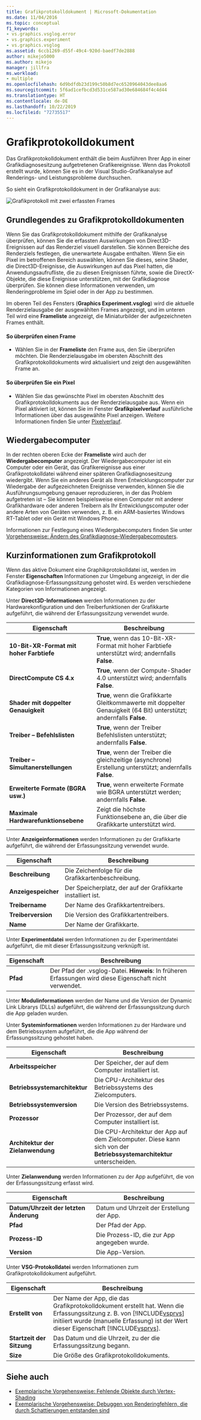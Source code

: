 ```yaml
---
title: Grafikprotokolldokument | Microsoft-Dokumentation
ms.date: 11/04/2016
ms.topic: conceptual
f1_keywords:
- vs.graphics.vsglog.error
- vs.graphics.experiment
- vs.graphics.vsglog
ms.assetid: 6ccb1269-d55f-49c4-920d-baedf7de2888
author: mikejo5000
ms.author: mikejo
manager: jillfra
ms.workload:
- multiple
ms.openlocfilehash: 6d9bdfdb23d199c50b8d7ec6520964043dee8aa6
ms.sourcegitcommit: 5f6ad1cefbcd3d531ce587ad30e684684f4c4d44
ms.translationtype: HT
ms.contentlocale: de-DE
ms.lasthandoff: 10/22/2019
ms.locfileid: "72735517"
---
```

# <a name="graphics-log-document"></a>Grafikprotokolldokument
Das Grafikprotokolldokument enthält die beim Ausführen Ihrer App in einer Grafikdiagnosesitzung aufgetretenen Grafikereignisse. Wenn das Prokotoll erstellt wurde, können Sie es in der Visual Studio-Grafikanalyse auf Renderings- und Leistungsprobleme durchsuchen.

 So sieht ein Grafikprotokolldokument in der Grafikanalyse aus:

 ![Grafikprotokoll mit zwei erfassten Frames](media/gfx_diag_demo_graphics_log_orientation.png "gfx_diag_demo_graphics_log_orientation")

## <a name="understanding-graphics-log-documents"></a>Grundlegendes zu Grafikprotokolldokumenten
 Wenn Sie das Grafikprotokolldokument mithilfe der Grafikanalyse überprüfen, können Sie die erfassten Auswirkungen von Direct3D-Ereignissen auf das Renderziel visuell darstellen. Sie können Bereiche des Renderziels festlegen, die unerwartete Ausgabe enthalten. Wenn Sie ein Pixel im betroffenen Bereich auswählen, können Sie dieses, seine Shader, die Direct3D-Ereignisse, die Auswirkungen auf das Pixel hatten, die Anwendungsaufrufliste, die zu diesen Ereignissen führte, sowie die DirectX-Objekte, die diese Ereignisse unterstützen, mit der Grafikdiagnose überprüfen. Sie können diese Informationen verwenden, um Renderingprobleme im Spiel oder in der App zu bestimmen.

 Im oberen Teil des Fensters (**Graphics Experiment.vsglog**) wird die aktuelle Renderzielausgabe der ausgewählten Frames angezeigt, und im unteren Teil wird eine **Frameliste** angezeigt, die Miniaturbilder der aufgezeichneten Frames enthält.

#### <a name="to-inspect-a-frame"></a>So überprüfen einen Frame

- Wählen Sie in der **Frameliste** den Frame aus, den Sie überprüfen möchten. Die Renderzielausgabe im obersten Abschnitt des Grafikprotokolldokuments wird aktualisiert und zeigt den ausgewählten Frame an.

#### <a name="to-inspect-a-pixel"></a>So überprüfen Sie ein Pixel

- Wählen Sie das gewünschte Pixel im obersten Abschnitt des Grafikprotokolldokuments aus der Renderzielausgabe aus. Wenn ein Pixel aktiviert ist, können Sie im Fenster **Grafikpixelverlauf** ausführliche Informationen über das ausgewählte Pixel anzeigen. Weitere Informationen finden Sie unter [Pixelverlauf](graphics-pixel-history.md).

## <a name="playback-machine"></a>Wiedergabecomputer
 In der rechten oberen Ecke der **Frameliste** wird auch der **Wiedergabecomputer** angezeigt. Der Wiedergabecomputer ist ein Computer oder ein Gerät, das Grafikereignisse aus einer Grafikprotokolldatei während einer späteren Grafikdiagnosesitzung wiedergibt. Wenn Sie ein anderes Gerät als Ihren Entwicklungscomputer zur Wiedergabe der aufgezeichneten Ereignisse verwenden, können Sie die Ausführungsumgebung genauer reproduzieren, in der das Problem aufgetreten ist – Sie können beispielsweise einen Computer mit anderer Grafikhardware oder anderen Treibern als Ihr Entwicklungscomputer oder andere Arten von Geräten verwenden, z. B. ein ARM-basiertes Windows RT-Tablet oder ein Gerät mit Windows Phone.

 Informationen zur Festlegung eines Wiedergabecomputers finden Sie unter [Vorgehensweise: Ändern des Grafikdiagnose-Wiedergabecomputers](how-to-change-the-graphics-diagnostics-playback-machine.md).

## <a name="graphics-log-summary-information"></a>Kurzinformationen zum Grafikprotokoll
 Wenn das aktive Dokument eine Graphikprotokolldatei ist, werden im Fenster **Eigenschaften** Informationen zur Umgebung angezeigt, in der die Grafikdiagnose-Erfassungssitzung gehostet wird. Es werden verschiedene Kategorien von Informationen angezeigt.

 Unter **Direct3D-Informationen** werden Informationen zu der Hardwarekonfiguration und den Treiberfunktionen der Grafikkarte aufgeführt, die während der Erfassungssitzung verwendet wurde.

|Eigenschaft|Beschreibung|
|--------------|-----------------|
|**10-Bit-XR-Format mit hoher Farbtiefe**|**True**, wenn das 10-Bit-XR-Format mit hoher Farbtiefe unterstützt wird; andernfalls **False**.|
|**DirectCompute CS 4.x**|**True**, wenn der Compute-Shader 4.0 unterstützt wird; andernfalls **False**.|
|**Shader mit doppelter Genauigkeit**|**True**, wenn die Grafikkarte Gleitkommawerte mit doppelter Genauigkeit (64 Bit) unterstützt; andernfalls **False**.|
|**Treiber – Befehlslisten**|**True**, wenn der Treiber Befehlslisten unterstützt; andernfalls **False**.|
|**Treiber – Simultanerstellungen**|**True**, wenn der Treiber die gleichzeitige (asynchrone) Erstellung unterstützt; andernfalls **False**.|
|**Erweiterte Formate (BGRA usw.)**|**True**, wenn erweiterte Formate wie BGRA unterstützt werden; andernfalls **False**.|
|**Maximale Hardwarefunktionsebene**|Zeigt die höchste Funktionsebene an, die über die Grafikkarte unterstützt wird.|

 Unter **Anzeigeinformationen** werden Informationen zu der Grafikkarte aufgeführt, die während der Erfassungssitzung verwendet wurde.

|Eigenschaft|Beschreibung|
|--------------|-----------------|
|**Beschreibung**|Die Zeichenfolge für die Grafikkartenbeschreibung.|
|**Anzeigespeicher**|Der Speicherplatz, der auf der Grafikkarte installiert ist.|
|**Treibername**|Der Name des Grafikkartentreibers.|
|**Treiberversion**|Die Version des Grafikkartentreibers.|
|**Name**|Der Name der Grafikkarte.|

 Unter **Experimentdatei** werden Informationen zu der Experimentdatei aufgeführt, die mit dieser Erfassungssitzung verknüpft ist.

|Eigenschaft|Beschreibung|
|--------------|-----------------|
|**Pfad**|Der Pfad der .vsglog-Datei. **Hinweis**:  In früheren Erfassungen wird diese Eigenschaft nicht verwendet.|

 Unter **Modulinformationen** werden der Name und die Version der Dynamic Link Librarys (DLLs) aufgeführt, die während der Erfassungssitzung durch die App geladen wurden.

 Unter **Systeminformationen** werden Informationen zu der Hardware und dem Betriebssystem aufgeführt, die die App während der Erfassungssitzung gehostet haben.

|Eigenschaft|Beschreibung|
|--------------|-----------------|
|**Arbeitsspeicher**|Der Speicher, der auf dem Computer installiert ist.|
|**Betriebssystemarchitektur**|Die CPU-Architektur des Betriebssystems des Zielcomputers.|
|**Betriebssystemversion**|Die Version des Betriebssystems.|
|**Prozessor**|Der Prozessor, der auf dem Computer installiert ist.|
|**Architektur der Zielanwendung**|Die CPU-Architektur der App auf dem Zielcomputer. Diese kann sich von der **Betriebssystemarchitektur** unterscheiden.|

 Unter **Zielanwendung** werden Informationen zu der App aufgeführt, die von der Erfassungssitzung erfasst wird.

|Eigenschaft|Beschreibung|
|--------------|-----------------|
|**Datum/Uhrzeit der letzten Änderung**|Datum und Uhrzeit der Erstellung der App.|
|**Pfad**|Der Pfad der App.|
|**Prozess-ID**|Die Prozess-ID, die zur App angegeben wurde.|
|**Version**|Die App-Version.|

 Unter **VSG-Protokolldatei** werden Informationen zum Grafikprotokolldokument aufgeführt.

| Eigenschaft | Beschreibung |
|------------------------| - |
| **Erstellt von** | Der Name der App, die das Grafikprotokolldokument erstellt hat. Wenn die Erfassungssitzung z. B. von [!INCLUDE[vsprvs](../../code-quality/includes/vsprvs_md.md)] initiiert wurde (manuelle Erfassung) ist der Wert dieser Eigenschaft [!INCLUDE[vsprvs](../../code-quality/includes/vsprvs_md.md)]. |
| **Startzeit der Sitzung** | Das Datum und die Uhrzeit, zu der die Erfassungssitzung begann. |
| **Size** | Die Größe des Grafikprotokolldokuments. |

## <a name="see-also"></a>Siehe auch
- [Exemplarische Vorgehensweise: Fehlende Objekte durch Vertex-Shading](walkthrough-missing-objects-due-to-vertex-shading.md)
- [Exemplarische Vorgehensweise: Debuggen von Renderingfehlern, die durch Schattierungen entstanden sind](walkthrough-debugging-rendering-errors-due-to-shading.md)